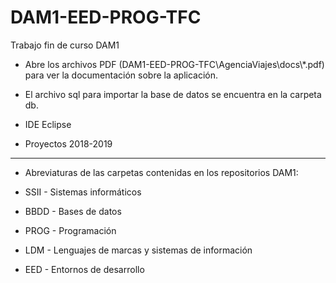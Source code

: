 # DAM1-EED-PROG-TFC
Trabajo fin de curso DAM1

* Abre los archivos PDF (DAM1-EED-PROG-TFC\AgenciaViajes\docs\\*.pdf) para ver la documentación sobre la aplicación.
* El archivo sql para importar la base de datos se encuentra en la carpeta db.
* IDE Eclipse

* Proyectos 2018-2019
*******************************************************************
* Abreviaturas de las carpetas contenidas en los repositorios DAM1:

* SSII - Sistemas informáticos
* BBDD - Bases de datos
* PROG - Programación
* LDM - Lenguajes de marcas y sistemas de información
* EED - Entornos de desarrollo
